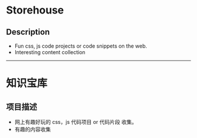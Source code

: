 # Storehouse

## Description

- Fun css, js code projects or code snippets on the web.
- Interesting content collection

---

# 知识宝库

## 项目描述

- 网上有趣好玩的 css，js 代码项目 or 代码片段 收集。
- 有趣的内容收集

